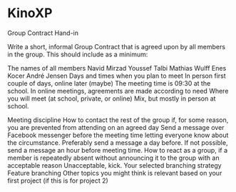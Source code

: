 # KinoXP
Group Contract Hand-in

Write a short, informal Group Contract that is agreed upon by all members in the group. This should include as a minimum:

The names of all members
Navid Mirzad
Youssef Talbi
Mathias Wulff 
Enes Kocer
André Jensen
Days and times when you plan to meet
In person first couple of days, online later (maybe)
The meeting time is 09:30 at the school. In online meetings, agreements are made according to need
Where you will meet (at school,  private, or online)
Mix, but mostly in person at school.


Meeting discipline
How to contact the rest of the group if, for some reason, you are prevented from attending on an agreed day
Send a message over Facebook messenger before the meeting time letting everyone know about the circumstance.
Preferably send a message a day before. If not possible, send a message an hour before meeting time.
How to react as a group, if a member is repeatedly absent without announcing it to the group with an acceptable reason
Unacceptable, kick.
Your selected branching strategy 
Feature branching
Other topics you might think is relevant based on your first project (if this is for project 
2)
